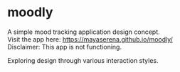 # moodly
A simple mood tracking application design concept. 
<br>
Visit the app here: https://mayaserena.github.io/moodly/
<br>
Disclaimer: This app is not functioning. 

Exploring design through various interaction styles.
